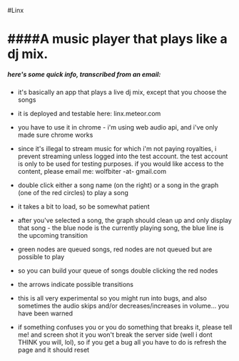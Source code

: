 #Linx

####A music player that plays like a dj mix.
======


##### *here's some quick info, transcribed from an email*:

- it's basically an app that plays a live dj mix, except that you choose the songs

- it is deployed and testable here: linx.meteor.com

- you have to use it in chrome - i'm using web audio api, and i've only made sure chrome works

- since it's illegal to stream music for which i'm not paying royalties, i prevent streaming unless logged into the test account.
the test account is only to be used for testing purposes. if you would like access to the content, please email me: wolfbiter -at- gmail.com

- double click either a song name (on the right) or a song in the graph (one of the red circles) to play a song
- it takes a bit to load, so be somewhat patient

- after you've selected a song, the graph should clean up and only display that song - the blue node is the currently playing song, the blue line is the upcoming transition
- green nodes are queued songs, red nodes are not queued but are possible to play

- so you can build your queue of songs double clicking the red nodes

- the arrows indicate possible transitions

- this is all very experimental so you might run into bugs, and also sometimes the audio skips and/or decreases/increases in volume... you have been warned 

- if something confuses you or you do something that breaks it, please tell me! and screen shot it
you won't break the server side (well i dont THINK you will, lol), so if you get a bug all you have to do is refresh the page and it should reset
